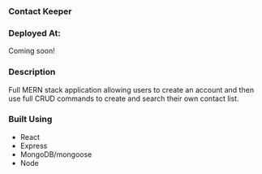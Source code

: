 ### Contact Keeper

### Deployed At:

Coming soon!

### Description

Full MERN stack application allowing users to create an account and then use full CRUD commands to create and search their own contact list.

### Built Using

-   React
-   Express
-   MongoDB/mongoose
-   Node
